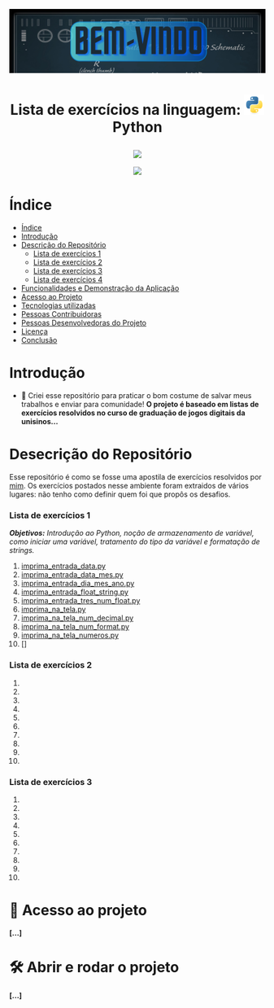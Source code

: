 ![Blueprint Bem-Vindo](https://raw.githubusercontent.com/GabrielPonzoni/projetos_py/lista-exercicios-1/background.png)
<h1 align="center"> Lista de exercícios na linguagem: <img src="https://raw.githubusercontent.com/devicons/devicon/master/icons/python/python-original.svg" alt="python" width="40" height="40"/> Python</a> </p>
</h1>

<p align="center">
<img src="https://img.shields.io/static/v1?label=status&message=em desenvolvimento&color=blue&style=plastic&logo=visualstudiocode&logoColor=blue">
</p>

<p align="center">
<img src="https://img.shields.io/github/followers/GabrielPonzoni?label=Seguidores&style=social">
</p>

# Índice 

* [Índice](#índice)
* [Introdução](#introdução)
* [Descrição do Repositório](https://github.com/GabrielPonzoni/projetos_py/edit/lista-exercicios-1/README.md#desecri%C3%A7%C3%A3o-do-reposit%C3%B3rio)
  * [Lista de exercícios 1](#lista-de-exercícios-1)
  * [Lista de exercícios 2](#lista-de-exercícios-2)
  * [Lista de exercícios 3](#lista-de-exercícios-3)
  * [Lista de exercícios 4](#lista-de-exercícios-4)
* [Funcionalidades e Demonstração da Aplicação](#funcionalidades-e-demonstração-da-aplicação)
* [Acesso ao Projeto](#acesso-ao-projeto)
* [Tecnologias utilizadas](#tecnologias-utilizadas)
* [Pessoas Contribuidoras](#pessoas-contribuidoras)
* [Pessoas Desenvolvedoras do Projeto](#pessoas-desenvolvedoras)
* [Licença](#licença)
* [Conclusão](#conclusão)

# Introdução

- 🔭 Criei esse repositório para praticar o bom costume de salvar meus trabalhos e enviar para comunidade! __O projeto é baseado em listas de exercícios resolvidos no curso de graduação de jogos digitais da unisinos...__

# Desecrição do Repositório

Esse repositório é como se fosse uma apostila de exercícios resolvidos por [mim](https://github.com/GabrielPonzoni). Os exercícios postados nesse ambiente foram extraidos de vários lugares: não tenho como definir quem foi que propôs os desafios. 

### Lista de exercícios 1 
__*Objetivos:*__ *Introdução ao Python, noção de armazenamento de variável, como iniciar uma variável, tratamento do tipo da variável e formatação de strings.*
 1. [imprima_entrada_data.py](https://github.com/GabrielPonzoni/projetos_py/blob/main/Atividades1/imprima_entrada_data.py)
 2. [imprima_entrada_data_mes.py](https://github.com/GabrielPonzoni/projetos_py/blob/main/Atividades1/imprima_entrada_data_mes.py)
 3. [imprima_entrada_dia_mes_ano.py](https://github.com/GabrielPonzoni/projetos_py/blob/main/Atividades1/imprima_entrada_dia_mes_ano.py)
 4. [imprima_entrada_float_string.py](https://github.com/GabrielPonzoni/projetos_py/blob/main/Atividades1/imprima_entrada_float_string.py)
 5. [imprima_entrada_tres_num_float.py](https://github.com/GabrielPonzoni/projetos_py/blob/main/Atividades1/imprima_entrada_tres_num_float.py)
 6. [imprima_na_tela.py](https://github.com/GabrielPonzoni/projetos_py/blob/main/Atividades1/imprima_na_tela.py)
 7. [imprima_na_tela_num_decimal.py](https://github.com/GabrielPonzoni/projetos_py/blob/main/Atividades1/imprima_na_tela_num_decimal.py)
 8. [imprima_na_tela_num_format.py](https://github.com/GabrielPonzoni/projetos_py/blob/main/Atividades1/imprima_na_tela_num_format.py)
 9. [imprima_na_tela_numeros.py](https://github.com/GabrielPonzoni/projetos_py/blob/main/Atividades1/imprima_na_tela_numeros.py)
 10. []
### Lista de exercícios 2
 1.
 2.
 3.
 4.
 5.
 6.
 7.
 8.
 9.
 10.
### Lista de exercícios 3
 1.
 2.
 3.
 4.
 5.
 6.
 7.
 8.
 9.
 10.
# 📁 Acesso ao projeto

**[...]**

# 🛠️ Abrir e rodar o projeto

**[...]**
